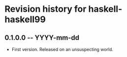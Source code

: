 # Revision history for haskell-haskell99

## 0.1.0.0 -- YYYY-mm-dd

* First version. Released on an unsuspecting world.
